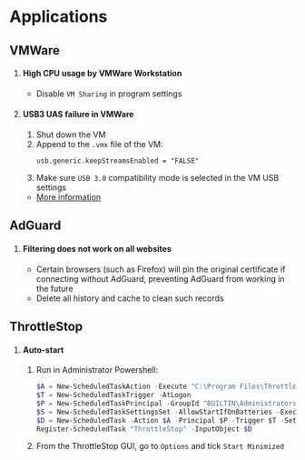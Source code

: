 # Applications

## VMWare

1. #### High CPU usage by VMWare Workstation
   - Disable `VM Sharing` in program settings
2. #### USB3 UAS failure in VMWare
   1. Shut down the VM
   2. Append to the `.vmx` file of the VM:
      ```
      usb.generic.keepStreamsEnabled = "FALSE"
      ```
   3. Make sure `USB 3.0` compatibility mode is selected in the VM USB settings
   - [More information](https://superuser.com/questions/1442507/error-usb3-uas-passthrough-vmware-workstation-15)

## AdGuard

1. #### Filtering does not work on all websites
   - Certain browsers (such as Firefox) will pin the original certificate if connecting without AdGuard, preventing AdGuard from working in the future
   - Delete all history and cache to clean such records

## ThrottleStop

1. #### Auto-start
   1. Run in Administrator Powershell:
      ```powershell
      $A = New-ScheduledTaskAction -Execute "C:\Program Files\ThrottleStop\ThrottleStop.exe"
      $T = New-ScheduledTaskTrigger -AtLogon
      $P = New-ScheduledTaskPrincipal -GroupId "BUILTIN\Administrators" -RunLevel Highest
      $S = New-ScheduledTaskSettingsSet -AllowStartIfOnBatteries -ExecutionTimeLimit '00:00:00'
      $D = New-ScheduledTask -Action $A -Principal $P -Trigger $T -Settings $S
      Register-ScheduledTask "ThrottleStop" -InputObject $D
      ```
   2. From the ThrottleStop GUI, go to `Options` and tick `Start Minimized`
